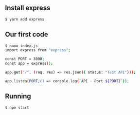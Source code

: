 ## Install express
```bash
$ yarn add express
```
## Our first code
```bash
$ nano index.js
import express from "express";

const PORT = 3000;
const app = express();

app.get("/", (req, res) => res.json({ status: "Test API"}));

app.listen(PORT,() => console.log(`API - Port ${PORT}`));
```

## Running
```bash
$ npm start
```